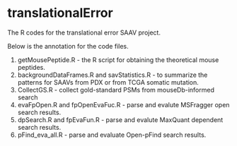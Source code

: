 # translationalError
The R codes for the translational error SAAV project.

Below is the annotation for the code files.

1. getMousePeptide.R - the R script for obtaining the theoretical mouse peptides.
2. backgroundDataFrames.R and savStatistics.R - to summarize the patterns for SAAVs from PDX or from TCGA somatic mutation.
3. CollectGS.R - collect gold-standard PSMs from mouseDb-informed search
4. evaFpOpen.R and fpOpenEvaFuc.R - parse and evalute MSFragger open search results.
5. dpSearch.R and fpEvaFun.R - parse and evalute MaxQuant dependent search results.
6. pFind_eva_all.R - parse and evaluate Open-pFind search results.

